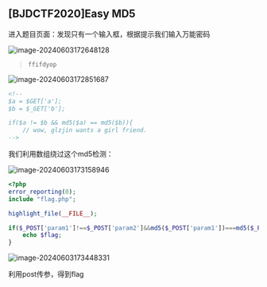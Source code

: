 ## [BJDCTF2020]Easy MD5

进入题目页面：发现只有一个输入框，根据提示我们输入万能密码

![image-20240603172648128](https://gitee.com/bx33661/image/raw/master/path/image-20240603172648128.png)

> `ffifdyop`

![image-20240603172851687](https://gitee.com/bx33661/image/raw/master/path/image-20240603172851687.png)

```html
<!--
$a = $GET['a'];
$b = $_GET['b'];

if($a != $b && md5($a) == md5($b)){
    // wow, glzjin wants a girl friend.
-->
```

我们利用数组绕过这个md5检测：

![image-20240603173158946](https://gitee.com/bx33661/image/raw/master/path/image-20240603173158946.png)

```php
<?php
error_reporting(0);
include "flag.php";

highlight_file(__FILE__);

if($_POST['param1']!==$_POST['param2']&&md5($_POST['param1'])===md5($_POST['param2'])){
    echo $flag;
}
```

![image-20240603173448331](https://gitee.com/bx33661/image/raw/master/path/image-20240603173448331.png)

利用post传参，得到flag